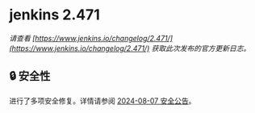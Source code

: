 # jenkins 2.471

*请查看 [https://www.jenkins.io/changelog/2.471/](https://www.jenkins.io/changelog/2.471/) 获取此次发布的官方更新日志。*

## 🔒 安全性

进行了多项安全修复。详情请参阅 [2024-08-07 安全公告](https://www.jenkins.io/security/advisory/2024-08-07/)。
```